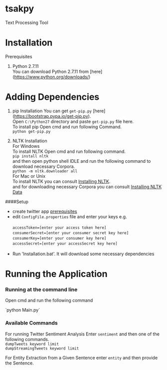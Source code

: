 # tsakpy
Text Processing Tool

# Installation
Prerequisites <br/>
 1. Python 2.7.11 <br/>
 You  can download Python 2.7.11 from [here] (https://www.python.org/downloads/) <br>


# Adding Dependencies <br>
1. pip Installation
   You can get `get-pip.py` [here] (https://bootstrap.pypa.io/get-pip.py).<br>
   Open `C:\Python27` directory and paste `get-pip.py` file here. <br>
   To install pip Open cmd and run following Command. <br>
     `python get-pip.py` <br>

2. NLTK Installation <br>
   For Windows <br>
   To install NLTK Open cmd and run following command. <br>
      `pip install nltk` <br>
   and then open python shell IDLE and run the following command to download necessary Corpora. <br>
      `python -m nltk.downloader all` <br>
   For Mac or Unix <br>
   To install NLTK you can consult [Installing NLTK](http://www.nltk.org/install.html). <br>
   and for downloading necessary Corpora you can consult [Installing NLTK Data](http://www.nltk.org/data.html) <br>


####Setup

* create twitter app [prerequisites](https://github.com/project-spinoza/twitter-swiss-army-knife/wiki/Prerequisites)<br>
* edit `ConfigFile.properties` file and enter your keys e.g. <br><br>
`accessToken=[enter your access token here]`<br>
`consumerSecret=[enter your consumer secret key here]`<br>
`consumerKey=[enter your consumer key here]`<br>
`accessSecret=[enter your accessSecret key here]`<br><br>
* Run 'Installation.bat'. It will download some necessary dependencies

# Running the Application <br/>
### Running at the command line
<p>Open cmd and run the following command</p>
`python Main.py`

### Available Commands <br/>
   For running Twitter Sentiment Analysis Enter `sentiment` and then one of the following commands. <br> 
  `dumpTweets keyword limit` <br/>
  `dumpStreamingTweets keyword limit` <br>
  
  For Entity Extraction from a Given Sentence enter `entity` and then provide the Sentence.


